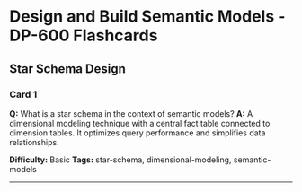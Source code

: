 # Design and Build Semantic Models - DP-600 Flashcards

## Star Schema Design

### Card 1
**Q:** What is a star schema in the context of semantic models?
**A:** A dimensional modeling technique with a central fact table connected to dimension tables. It optimizes query performance and simplifies data relationships.

**Difficulty:** Basic
**Tags:** star-schema, dimensional-modeling, semantic-models

---
